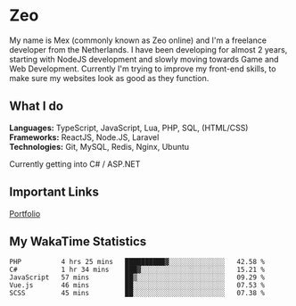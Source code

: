 # Zeo
My name is Mex (commonly known as Zeo online) and I'm a freelance developer from the Netherlands. I have been developing for almost 2 years, starting with NodeJS development and slowly moving towards Game and Web Development. Currently I'm trying to improve my front-end skills, to make sure my websites look as good as they function.

## What I do
**Languages:** TypeScript, JavaScript, Lua, PHP, SQL, (HTML/CSS)<br/>
**Frameworks:** ReactJS, Node.JS, Laravel<br/>
**Technologies:** Git, MySQL, Redis, Nginx, Ubuntu<br/>

Currently getting into C# / ASP.NET

## Important Links
[Portfolio](https://zeodev.cc)

## My WakaTime Statistics
<!--START_SECTION:waka-->
```text
PHP          4 hrs 25 mins   ██████████▓░░░░░░░░░░░░░░   42.58 % 
C#           1 hr 34 mins    ███▓░░░░░░░░░░░░░░░░░░░░░   15.21 % 
JavaScript   57 mins         ██▒░░░░░░░░░░░░░░░░░░░░░░   09.29 % 
Vue.js       46 mins         ██░░░░░░░░░░░░░░░░░░░░░░░   07.53 % 
SCSS         45 mins         ██░░░░░░░░░░░░░░░░░░░░░░░   07.38 % 
```
<!--END_SECTION:waka-->

